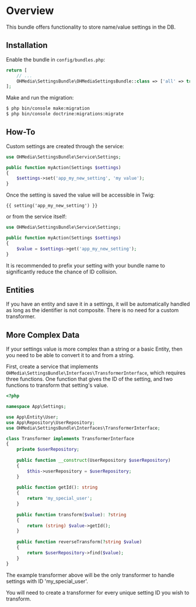 # Overview

This bundle offers functionality to store name/value settings in the DB.

## Installation

Enable the bundle in `config/bundles.php`:

```php
return [
    // ...
    OHMedia\SettingsBundle\OHMediaSettingsBundle::class => ['all' => true],
];
```

Make and run the migration:

```bash
$ php bin/console make:migration
$ php bin/console doctrine:migrations:migrate
```

## How-To 

Custom settings are created through the service:

```php
use OHMedia\SettingsBundle\Service\Settings;

public function myAction(Settings $settings)
{
    $settings->set('app_my_new_setting', 'my value');
}
```

Once the setting is saved the value will be accessible in Twig:

```twig
{{ setting('app_my_new_setting') }}
```

or from the service itself:

```php
use OHMedia\SettingsBundle\Service\Settings;

public function myAction(Settings $settings)
{
    $value = $settings->get('app_my_new_setting');
}
```

It is recommended to prefix your setting with your bundle name
to significantly reduce the chance of ID collision.

## Entities

If you have an entity and save it in a settings, it will be automatically handled
as long as the identifier is not composite. There is no need for a custom transformer.

## More Complex Data

If your settings value is more complex than a string or a basic Entity,
then you need to be able to convert it to and from a string.

First, create a service that implements `OHMedia\SettingsBundle\Interfaces\TransformerInterface`,
which requires three functions. One function that gives the ID of the setting,
and two functions to transform that setting's value.

```php
<?php

namespace App\Settings;

use App\Entity\User;
use App\Repository\UserRepository;
use OHMedia\SettingsBundle\Interfaces\TransformerInterface;

class Transformer implements TransformerInterface
{
    private $userRepository;
    
    public function __construct(UserRepository $userRepository)
    {
        $this->userRepository = $userRepository;
    }
    
    public function getId(): string
    {
        return 'my_special_user';
    }
    
    public function transform($value): ?string
    {
        return (string) $value->getId();
    }
    
    public function reverseTransform(?string $value)
    {
        return $userRepository->find($value);
    }
}
```

The example transformer above will be the only transformer
to handle settings with ID 'my_special_user'.

You will need to create a transformer for every unique
setting ID you wish to transform.
